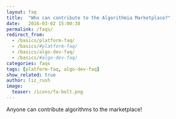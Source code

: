```yaml
---
layout: faq
title:  "Who can contribute to the Algorithmia Marketplace?"
date:   2016-03-02 15:00:38
permalink: /faqs/
redirect_from:
  - /basics/platform-faq/
  - /basics/#platform-faq/
  - /basics/algo-dev-faq/
  - /basics/#algo-dev-faq/
categories: faqs
tags: [platform-faq, algo-dev-faq]
show_related: true
author: liz_rush
image:
  teaser: /icons/fa-bolt.png
---
```


Anyone can contribute algorithms to the marketplace!